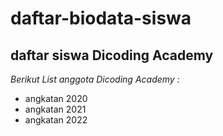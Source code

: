 daftar-biodata-siswa
==
daftar siswa Dicoding Academy
--
*Berikut List anggota Dicoding Academy :*
- angkatan 2020
- angkatan 2021
- angkatan 2022

